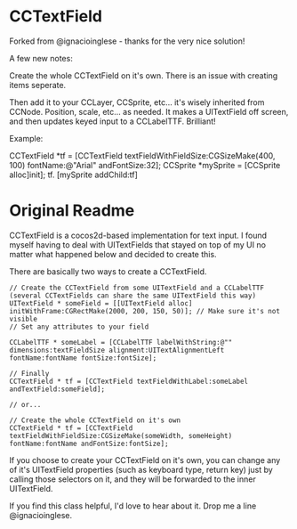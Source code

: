 # CCTextField

Forked from @ignacioinglese - thanks for the very nice solution!

A few new notes:

Create the whole CCTextField on it's own.  There is an issue with creating items seperate.

Then add it to your CCLayer, CCSprite, etc… it's wisely inherited from CCNode. Position, scale, etc… as needed.  It makes a UITextField off screen, and then updates keyed input to a CCLabelTTF.  Brilliant!

Example:

CCTextField *tf = [CCTextField textFieldWithFieldSize:CGSizeMake(400, 100) fontName:@"Arial" andFontSize:32];
CCSprite *mySprite = [CCSprite alloc]init];
tf.
[mySprite addChild:tf]



Original Readme
==========


CCTextField is a cocos2d-based implementation for text input.
I found myself having to deal with UITextFields that stayed on top of my UI no matter what happened below and decided to create this.

There are basically two ways to create a CCTextField.

    // Create the CCTextField from some UITextField and a CCLabelTTF (several CCTextFields can share the same UITextField this way)
    UITextField * someField = [[UITextField alloc] initWithFrame:CGRectMake(2000, 200, 150, 50)]; // Make sure it's not visible
    // Set any attributes to your field
    
    CCLabelTTF * someLabel = [CCLabelTTF labelWithString:@"" dimensions:textFieldSize alignment:UITextAlignmentLeft fontName:fontName fontSize:fontSize];

    // Finally
    CCTextField * tf = [CCTextField textFieldWithLabel:someLabel andTextField:someField];

    // or...

    // Create the whole CCTextField on it's own
    CCTextField * tf = [CCTextField textFieldWithFieldSize:CGSizeMake(someWidth, someHeight) fontName:fontName andFontSize:fontSize];

If you choose to create your CCTextField on it's own, you can change any of it's UITextField properties (such as keyboard type, return key) just by calling those selectors on it, and they will be forwarded to the inner UITextField.


If you find this class helpful, I'd love to hear about it. Drop me a line @ignacioinglese.
